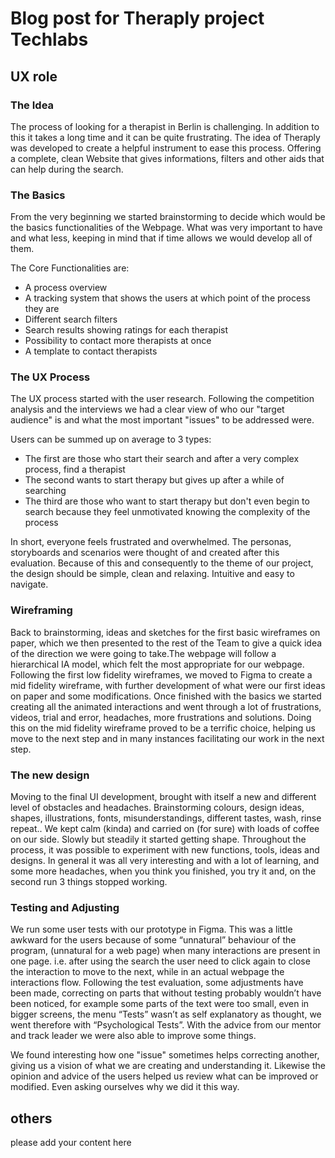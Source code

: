 # Blog post for Theraply project Techlabs

## UX role

### The Idea

The process of looking for a therapist in Berlin is challenging. In addition to this it takes a long time and it can be quite frustrating. The idea of Theraply was developed to create a helpful instrument to ease this process. Offering a complete, clean Website that gives informations, filters and other aids that can help during the search. 

### The Basics

From the very beginning we started brainstorming to decide which would be the basics functionalities of the Webpage. What was very important to have and what less, keeping in mind that if time allows we would develop all of them.

The Core Functionalities are:
- A process overview
- A tracking system that shows the users at which point of the process they are
- Different search filters
- Search results showing ratings for each therapist
- Possibility to contact more therapists at once
- A template to contact therapists

### The UX Process

The UX process started with the user research. Following the competition analysis and the interviews we had a clear view of who our "target audience" is and what the most important "issues" to be addressed were. 

Users can be summed up on average to 3 types: 

- The first are those who start their search and after a very complex process, find a therapist
- The second wants to start therapy but gives up after a while of searching 
- The third are those who want to start therapy but don't even begin to search because they feel unmotivated knowing the complexity of the process 

In short, everyone feels frustrated and overwhelmed.
The personas, storyboards and scenarios were thought of and created after this evaluation. Because of this and consequently to the theme of our project, the design should be simple, clean and relaxing. Intuitive and easy to navigate.

### Wireframing

Back to brainstorming, ideas and sketches for the first basic wireframes on paper, which we then presented to the rest of the Team to give a quick idea of the direction we were going to take.The webpage will follow a hierarchical IA model, which felt the most appropriate for our webpage. 
 Following the first low fidelity wireframes, we moved to Figma to create a mid fidelity wireframe, with further development of what were our first ideas on paper and some modifications. Once finished with the basics we started creating all the animated interactions and went through a lot of frustrations, videos, trial and error, headaches, more frustrations and solutions. Doing this on the mid fidelity wireframe proved to be a terrific choice, helping us move to the next step and in many instances facilitating our work in the next step.

### The new design

Moving to the final UI development, brought with itself a new and different level of obstacles and headaches. Brainstorming colours, design ideas, shapes, illustrations, fonts, misunderstandings, different tastes, wash, rinse repeat..
We kept calm (kinda) and carried on (for sure) with loads of coffee on our side. Slowly but steadily it started getting shape. Throughout the process, it was possible to experiment with new functions, tools, ideas and designs. In general it was all very interesting and with a lot of learning, and some more headaches, when you think you finished, you try it and, on the second run 3 things stopped working.

### Testing and Adjusting

We run some user tests with our prototype in Figma. This was a little awkward for the users because of some “unnatural” behaviour of the program, (unnatural for a web page) when many interactions are present in one page. i.e. after using the search the user need to click again to close the interaction to move to the next, while in an actual webpage the interactions flow. 
Following the test evaluation, some adjustments have been made, correcting on parts that without testing  probably wouldn’t have been noticed, for example some parts of the text were too small, even in bigger screens, the menu “Tests” wasn’t as self explanatory as thought, we went therefore with “Psychological Tests”. 
With the advice from our mentor and track leader we were also able to improve some things. 

We found interesting how one "issue"  sometimes helps correcting another, giving us a vision of what we are creating and understanding it. Likewise the opinion and advice of the users helped us  review what can be improved or modified. Even asking ourselves why we did it this way.

## others
please add your content here
